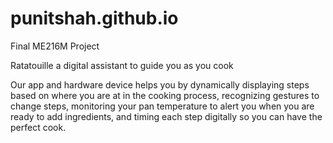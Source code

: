 # punitshah.github.io

Final ME216M Project

Ratatouille
a digital assistant to guide you as you cook

Our app and hardware device helps you by 
  dynamically displaying steps based on where you are at in the cooking process,
  recognizing gestures to change steps, 
  monitoring your pan temperature to alert you when you are ready to add ingredients, 
  and timing each step digitally so you can have the perfect cook.



